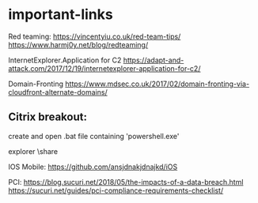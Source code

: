 # important-links

Red teaming:
https://vincentyiu.co.uk/red-team-tips/
https://www.harmj0y.net/blog/redteaming/



InternetExplorer.Application for C2
https://adapt-and-attack.com/2017/12/19/internetexplorer-application-for-c2/


Domain-Fronting
https://www.mdsec.co.uk/2017/02/domain-fronting-via-cloudfront-alternate-domains/


Citrix breakout:
---------------
create and open .bat file containing 'powershell.exe'

explorer \\share


IOS Mobile:
https://github.com/ansjdnakjdnajkd/iOS


PCI:
https://blog.sucuri.net/2018/05/the-impacts-of-a-data-breach.html
https://sucuri.net/guides/pci-compliance-requirements-checklist/
